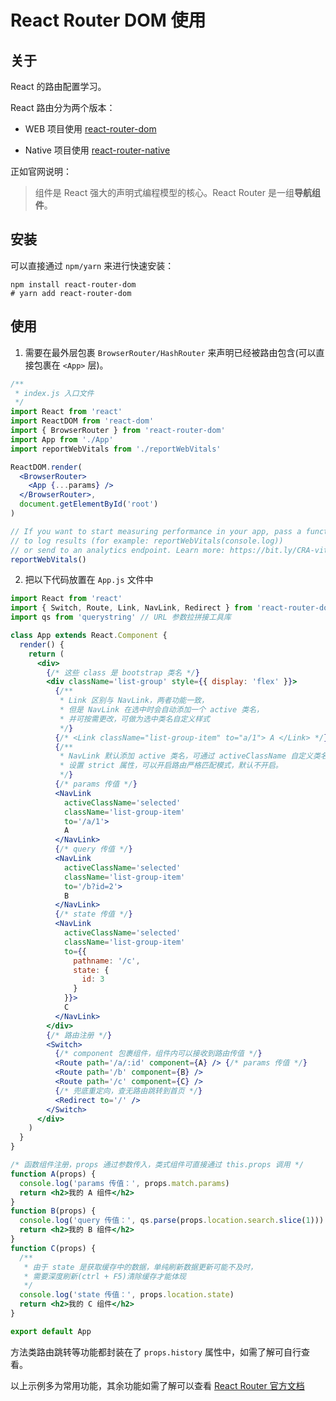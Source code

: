 # React Router DOM 使用

## 关于

React 的路由配置学习。

React 路由分为两个版本：

- WEB 项目使用 [react-router-dom](https://reactrouter.com/web/guides/quick-start)

- Native 项目使用 [react-router-native](https://reactrouter.com/native/guides/quick-start)

正如官网说明：

> 组件是 React 强大的声明式编程模型的核心。React Router 是一组**导航组件**。

## 安装

可以直接通过 `npm/yarn` 来进行快速安装：

```shell
npm install react-router-dom
# yarn add react-router-dom
```

## 使用

1. 需要在最外层包裹 `BrowserRouter/HashRouter` 来声明已经被路由包含(可以直接包裹在 `<App>` 层)。

```jsx {11-13}
/**
 * index.js 入口文件
 */
import React from 'react'
import ReactDOM from 'react-dom'
import { BrowserRouter } from 'react-router-dom'
import App from './App'
import reportWebVitals from './reportWebVitals'

ReactDOM.render(
  <BrowserRouter>
    <App {...params} />
  </BrowserRouter>,
  document.getElementById('root')
)

// If you want to start measuring performance in your app, pass a function
// to log results (for example: reportWebVitals(console.log))
// or send to an analytics endpoint. Learn more: https://bit.ly/CRA-vitals
reportWebVitals()
```

2. 把以下代码放置在 `App.js` 文件中

```jsx {2,3,11-46,48-56,62-79}
import React from 'react'
import { Switch, Route, Link, NavLink, Redirect } from 'react-router-dom'
import qs from 'querystring' // URL 参数拉拼接工具库

class App extends React.Component {
  render() {
    return (
      <div>
        {/* 这些 class 是 bootstrap 类名 */}
        <div className='list-group' style={{ display: 'flex' }}>
          {/**
           * Link 区别与 NavLink，两者功能一致，
           * 但是 NavLink 在选中时会自动添加一个 active 类名，
           * 并可按需更改，可做为选中类名自定义样式
           */}
          {/* <Link className="list-group-item" to="a/1"> A </Link> */}
          {/**
           * NavLink 默认添加 active 类名，可通过 activeClassName 自定义类名。
           * 设置 strict 属性，可以开启路由严格匹配模式，默认不开启。
           */}
          {/* params 传值 */}
          <NavLink
            activeClassName='selected'
            className='list-group-item'
            to='/a/1'>
            A
          </NavLink>
          {/* query 传值 */}
          <NavLink
            activeClassName='selected'
            className='list-group-item'
            to='/b?id=2'>
            B
          </NavLink>
          {/* state 传值 */}
          <NavLink
            activeClassName='selected'
            className='list-group-item'
            to={{
              pathname: '/c',
              state: {
                id: 3
              }
            }}>
            C
          </NavLink>
        </div>
        {/* 路由注册 */}
        <Switch>
          {/* component 包裹组件，组件内可以接收到路由传值 */}
          <Route path='/a/:id' component={A} /> {/* params 传值 */}
          <Route path='/b' component={B} />
          <Route path='/c' component={C} />
          {/* 兜底重定向，查无路由跳转到首页 */}
          <Redirect to='/' />
        </Switch>
      </div>
    )
  }
}

/* 函数组件注册，props 通过参数传入，类式组件可直接通过 this.props 调用 */
function A(props) {
  console.log('params 传值：', props.match.params)
  return <h2>我的 A 组件</h2>
}
function B(props) {
  console.log('query 传值：', qs.parse(props.location.search.slice(1)))
  return <h2>我的 B 组件</h2>
}
function C(props) {
  /**
   * 由于 state 是获取缓存中的数据，单纯刷新数据更新可能不及时，
   * 需要深度刷新(ctrl + F5)清除缓存才能体现
   */
  console.log('state 传值：', props.location.state)
  return <h2>我的 C 组件</h2>
}

export default App
```

方法类路由跳转等功能都封装在了 `props.history` 属性中，如需了解可自行查看。

以上示例多为常用功能，其余功能如需了解可以查看 [React Router 官方文档](https://reactrouter.com/web/guides/quick-start)
